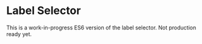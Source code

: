 Label Selector
===

This is a work-in-progress ES6 version of the label selector. Not production ready yet.
